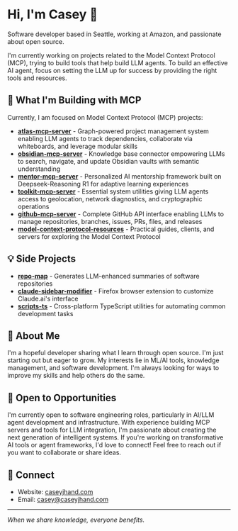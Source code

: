 # Hi, I'm Casey 👋

Software developer based in Seattle, working at Amazon, and passionate about open source.

I'm currently working on projects related to the Model Context Protocol (MCP), trying to build tools that help build LLM agents. To build an effective AI agent, focus on setting the LLM up for success by providing the right tools and resources.

## 🚀 What I'm Building with MCP

Currently, I am focused on Model Context Protocol (MCP) projects:

- [**atlas-mcp-server**](https://github.com/cyanheads/atlas-mcp-server) - Graph-powered project management system enabling LLM agents to track dependencies, collaborate via whiteboards, and leverage modular skills
- [**obsidian-mcp-server**](https://github.com/cyanheads/obsidian-mcp-server) - Knowledge base connector empowering LLMs to search, navigate, and update Obsidian vaults with semantic understanding
- [**mentor-mcp-server**](https://github.com/cyanheads/mentor-mcp-server) - Personalized AI mentorship framework built on Deepseek-Reasoning R1 for adaptive learning experiences
- [**toolkit-mcp-server**](https://github.com/cyanheads/toolkit-mcp-server) - Essential system utilities giving LLM agents access to geolocation, network diagnostics, and cryptographic operations
- [**github-mcp-server**](https://github.com/cyanheads/github-mcp-server) - Complete GitHub API interface enabling LLMs to manage repositories, branches, issues, PRs, files, and releases
- [**model-context-protocol-resources**](https://github.com/cyanheads/model-context-protocol-resources) - Practical guides, clients, and servers for exploring the Model Context Protocol

## 💡 Side Projects

- [**repo-map**](https://github.com/cyanheads/repo-map) - Generates LLM-enhanced summaries of software repositories
- [**claude-sidebar-modifier**](https://github.com/cyanheads/claude-sidebar-modifier) - Firefox browser extension to customize Claude.ai's interface
- [**scripts-ts**](https://github.com/cyanheads/scripts-ts) - Cross-platform TypeScript utilities for automating common development tasks

## 🧠 About Me

I'm a hopeful developer sharing what I learn through open source. I'm just starting out but eager to grow. My interests lie in ML/AI tools, knowledge management, and software development. I'm always looking for ways to improve my skills and help others do the same.

## 💼 Open to Opportunities

I'm currently open to software engineering roles, particularly in AI/LLM agent development and infrastructure. With experience building MCP servers and tools for LLM integration, I'm passionate about creating the next generation of intelligent systems. If you're working on transformative AI tools or agent frameworks, I'd love to connect! Feel free to reach out if you want to collaborate or share ideas.

## 🔗 Connect

- Website: [caseyjhand.com](https://caseyjhand.com)
- Email: [casey@caseyjhand.com](mailto:casey@caseyjhand.com)

---

_When we share knowledge, everyone benefits._
